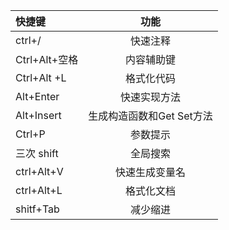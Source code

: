  

| 快捷键        |           功能            |
| :------------ | :-----------------------: |
| ctrl+/        |         快速注释          |
| Ctrl+Alt+空格 |        内容辅助键         |
| Ctrl+Alt +L   |        格式化代码         |
| Alt+Enter     |       快速实现方法        |
| Alt+Insert    | 生成构造函数和Get Set方法 |
| Ctrl+P        |         参数提示          |
| 三次 shift    |         全局搜索          |
| ctrl+Alt+V    |      快速生成变量名       |
| ctrl+Alt+L    |        格式化文档         |
| shitf+Tab     |         减少缩进          |

